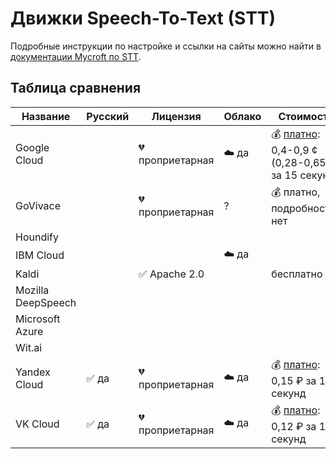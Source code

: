 # Движки Speech-To-Text (STT)

Подробные инструкции по настройке и ссылки на сайты можно найти в [документации Mycroft по STT](https://mycroft-ai.gitbook.io/docs/using-mycroft-ai/customizations/stt-engine).

## Таблица сравнения
| Название           | Русский | Лицензия        | Облако | Стоимость
| ------------------ | ------- | --------------- | ------ | ---------
| Google Cloud       |         | 💔 проприетарная | ☁️ да | 💰 [платно](https://cloud.google.com/speech-to-text/pricing): 0,4-0,9 ¢ (0,28-0,65 ₽) за 15 секунд
| GoVivace           |         | 💔 проприетарная | ?     | 💰 платно, подробностей нет
| Houndify           |         |                 |        | 
| IBM Cloud          |         |                 | ☁️ да  | 
| Kaldi              |         | ✅ Apache 2.0   |        | бесплатно
| Mozilla DeepSpeech |         |                 |        | 
| Microsoft Azure    |         |                 |        | 
| Wit.ai             |         |                 |        | 
| Yandex Cloud       | ✅ да   | 💔 проприетарная | ☁️ да  | 💰 [платно](https://cloud.yandex.ru/prices): 0,15 ₽ за 15 секунд
| VK Cloud           | ✅ да   | 💔 проприетарная | ☁️ да  | 💰 [платно](https://mcs.mail.ru/cloud-voice/#pricing): 0,12 ₽ за 15 секунд
